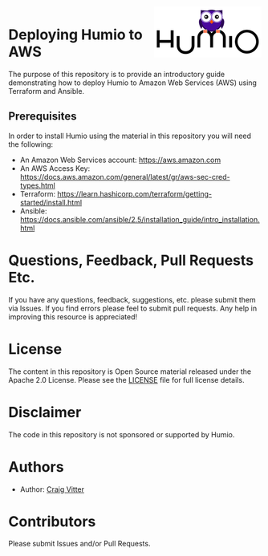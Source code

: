 <img align="right" src="humio-logo-2.png" width="214px" />

# Deploying Humio to AWS
The purpose of this repository is to provide an introductory guide demonstrating how to deploy Humio to Amazon Web Services (AWS) using Terraform and Ansible.

## Prerequisites
In order to install Humio using the material in this repository you will need the following:

* An Amazon Web Services account: https://aws.amazon.com
* An AWS Access Key: https://docs.aws.amazon.com/general/latest/gr/aws-sec-cred-types.html
* Terraform: https://learn.hashicorp.com/terraform/getting-started/install.html
* Ansible: https://docs.ansible.com/ansible/2.5/installation_guide/intro_installation.html


# Questions, Feedback, Pull Requests Etc.

If you have any questions, feedback, suggestions, etc. please submit them via Issues. If you find errors please feel to submit pull requests. Any help in improving this resource is appreciated!

# License
The content in this repository is Open Source material released under the Apache 2.0 License. Please see the [LICENSE](LICENSE) file for full license details.

# Disclaimer
The code in this repository is not sponsored or supported by Humio.

# Authors
* Author: [Craig Vitter](https://github.com/cvitter)

# Contributors 
Please submit Issues and/or Pull Requests.
